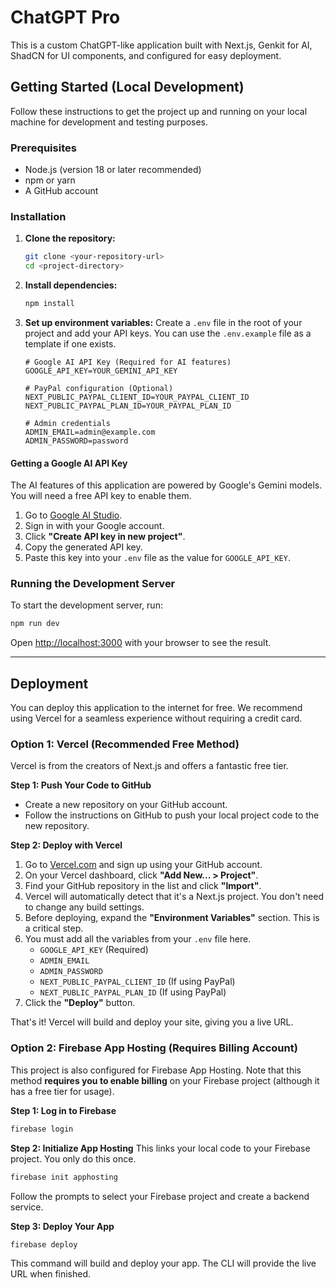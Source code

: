 # ChatGPT Pro

This is a custom ChatGPT-like application built with Next.js, Genkit for AI, ShadCN for UI components, and configured for easy deployment.

## Getting Started (Local Development)

Follow these instructions to get the project up and running on your local machine for development and testing purposes.

### Prerequisites

- Node.js (version 18 or later recommended)
- npm or yarn
- A GitHub account

### Installation

1.  **Clone the repository:**
    ```bash
    git clone <your-repository-url>
    cd <project-directory>
    ```

2.  **Install dependencies:**
    ```bash
    npm install
    ```

3.  **Set up environment variables:**
    Create a `.env` file in the root of your project and add your API keys. You can use the `.env.example` file as a template if one exists.
    ```
    # Google AI API Key (Required for AI features)
    GOOGLE_API_KEY=YOUR_GEMINI_API_KEY

    # PayPal configuration (Optional)
    NEXT_PUBLIC_PAYPAL_CLIENT_ID=YOUR_PAYPAL_CLIENT_ID
    NEXT_PUBLIC_PAYPAL_PLAN_ID=YOUR_PAYPAL_PLAN_ID

    # Admin credentials
    ADMIN_EMAIL=admin@example.com
    ADMIN_PASSWORD=password
    ```

#### Getting a Google AI API Key
The AI features of this application are powered by Google's Gemini models. You will need a free API key to enable them.
1.  Go to [Google AI Studio](https://aistudio.google.com/app/apikey).
2.  Sign in with your Google account.
3.  Click **"Create API key in new project"**.
4.  Copy the generated API key.
5.  Paste this key into your `.env` file as the value for `GOOGLE_API_KEY`.

### Running the Development Server

To start the development server, run:

```bash
npm run dev
```

Open [http://localhost:3000](http://localhost:3000) with your browser to see the result.

---

## Deployment

You can deploy this application to the internet for free. We recommend using Vercel for a seamless experience without requiring a credit card.

### Option 1: Vercel (Recommended Free Method)

Vercel is from the creators of Next.js and offers a fantastic free tier.

**Step 1: Push Your Code to GitHub**
- Create a new repository on your GitHub account.
- Follow the instructions on GitHub to push your local project code to the new repository.

**Step 2: Deploy with Vercel**
1.  Go to [Vercel.com](https://vercel.com) and sign up using your GitHub account.
2.  On your Vercel dashboard, click **"Add New... > Project"**.
3.  Find your GitHub repository in the list and click **"Import"**.
4.  Vercel will automatically detect that it's a Next.js project. You don't need to change any build settings.
5.  Before deploying, expand the **"Environment Variables"** section. This is a critical step.
6.  You must add all the variables from your `.env` file here.
    - `GOOGLE_API_KEY` (Required)
    - `ADMIN_EMAIL`
    - `ADMIN_PASSWORD`
    - `NEXT_PUBLIC_PAYPAL_CLIENT_ID` (If using PayPal)
    - `NEXT_PUBLIC_PAYPAL_PLAN_ID` (If using PayPal)
7.  Click the **"Deploy"** button.

That's it! Vercel will build and deploy your site, giving you a live URL.

### Option 2: Firebase App Hosting (Requires Billing Account)

This project is also configured for Firebase App Hosting. Note that this method **requires you to enable billing** on your Firebase project (although it has a free tier for usage).

**Step 1: Log in to Firebase**
```bash
firebase login
```

**Step 2: Initialize App Hosting**
This links your local code to your Firebase project. You only do this once.
```bash
firebase init apphosting
```
Follow the prompts to select your Firebase project and create a backend service.

**Step 3: Deploy Your App**
```bash
firebase deploy
```
This command will build and deploy your app. The CLI will provide the live URL when finished.
